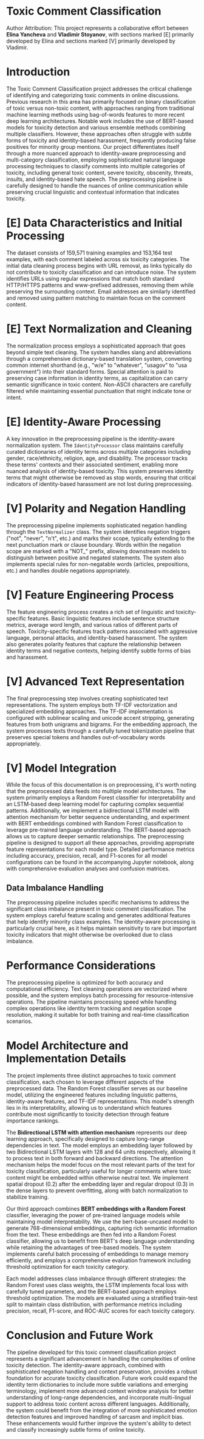 # Toxic Comment Classification

Author Attribution: This project represents a collaborative effort between **Elina Yancheva** and **Vladimir Stoyanov**, with sections marked [E] primarily developed by Elina and sections marked [V] primarily developed by Vladimir.

# Introduction

The Toxic Comment Classification project addresses the critical challenge of identifying and categorizing toxic comments in online discussions. Previous research in this area has primarily focused on binary classification of toxic versus non-toxic content, with approaches ranging from traditional machine learning methods using bag-of-words features to more recent deep learning architectures. Notable work includes the use of BERT-based models for toxicity detection and various ensemble methods combining multiple classifiers. However, these approaches often struggle with subtle forms of toxicity and identity-based harassment, frequently producing false positives for minority group mentions. Our project differentiates itself through a more nuanced approach to identity-aware preprocessing and multi-category classification, employing sophisticated natural language processing techniques to classify comments into multiple categories of toxicity, including general toxic content, severe toxicity, obscenity, threats, insults, and identity-based hate speech. The preprocessing pipeline is carefully designed to handle the nuances of online communication while preserving crucial linguistic and contextual information that indicates toxicity.

# [E] Data Characteristics and Initial Processing

The dataset consists of 159,571 training examples and 153,164 test examples, with each comment labeled across six toxicity categories. The initial data cleaning process begins with URL removal, as links typically do not contribute to toxicity classification and can introduce noise. The system identifies URLs using regular expressions that match both standard HTTP/HTTPS patterns and www-prefixed addresses, removing them while preserving the surrounding context. Email addresses are similarly identified and removed using pattern matching to maintain focus on the comment content.

# [E] Text Normalization and Cleaning

The normalization process employs a sophisticated approach that goes beyond simple text cleaning. The system handles slang and abbreviations through a comprehensive dictionary-based translation system, converting common internet shorthand (e.g., "w/e" to "whatever", "usagov" to "usa government") into their standard forms. Special attention is paid to preserving case information in identity terms, as capitalization can carry semantic significance in toxic content. Non-ASCII characters are carefully filtered while maintaining essential punctuation that might indicate tone or intent.

# [E] Identity-Aware Processing

A key innovation in the preprocessing pipeline is the identity-aware normalization system. The `IdentityProcessor` class maintains carefully curated dictionaries of identity terms across multiple categories including gender, race/ethnicity, religion, age, and disability. The processor tracks these terms' contexts and their associated sentiment, enabling more nuanced analysis of identity-based toxicity. This system preserves identity terms that might otherwise be removed as stop words, ensuring that critical indicators of identity-based harassment are not lost during preprocessing.

# [V] Polarity and Negation Handling

The preprocessing pipeline implements sophisticated negation handling through the `TextNormalizer` class. The system identifies negation triggers ("not", "never", "n't", etc.) and marks their scope, typically extending to the next punctuation mark or clause boundary. Words within the negation scope are marked with a "NOT_" prefix, allowing downstream models to distinguish between positive and negated statements. The system also implements special rules for non-negatable words (articles, prepositions, etc.) and handles double negations appropriately.

# [V] Feature Engineering Process

The feature engineering process creates a rich set of linguistic and toxicity-specific features. Basic linguistic features include sentence structure metrics, average word length, and various ratios of different parts of speech. Toxicity-specific features track patterns associated with aggressive language, personal attacks, and identity-based harassment. The system also generates polarity features that capture the relationship between identity terms and negative contexts, helping identify subtle forms of bias and harassment.

# [V] Advanced Text Representation

The final preprocessing step involves creating sophisticated text representations. The system employs both TF-IDF vectorization and specialized embedding approaches. The TF-IDF implementation is configured with sublinear scaling and unicode accent stripping, generating features from both unigrams and bigrams. For the embedding approach, the system processes texts through a carefully tuned tokenization pipeline that preserves special tokens and handles out-of-vocabulary words appropriately.

# [V] Model Integration

While the focus of this documentation is on preprocessing, it's worth noting that the preprocessed data feeds into multiple model architectures. The system primarily employs a Random Forest classifier for interpretability and an LSTM-based deep learning model for capturing complex sequential patterns. Additionally, we implement a bidirectional LSTM model with attention mechanism for better sequence understanding, and experiment with BERT embeddings combined with Random Forest classification to leverage pre-trained language understanding. The BERT-based approach allows us to capture deeper semantic relationships. The preprocessing pipeline is designed to support all these approaches, providing appropriate feature representations for each model type. Detailed performance metrics including accuracy, precision, recall, and F1-scores for all model configurations can be found in the accompanying Jupyter notebook, along with comprehensive evaluation analyses and confusion matrices.

## Data Imbalance Handling

The preprocessing pipeline includes specific mechanisms to address the significant class imbalance present in toxic comment classification. The system employs careful feature scaling and generates additional features that help identify minority class examples. The identity-aware processing is particularly crucial here, as it helps maintain sensitivity to rare but important toxicity indicators that might otherwise be overlooked due to class imbalance.

# Performance Considerations

The preprocessing pipeline is optimized for both accuracy and computational efficiency. Text cleaning operations are vectorized where possible, and the system employs batch processing for resource-intensive operations. The pipeline maintains processing speed while handling complex operations like identity term tracking and negation scope resolution, making it suitable for both training and real-time classification scenarios.

# Model Architecture and Implementation Details

The project implements three distinct approaches to toxic comment classification, each chosen to leverage different aspects of the preprocessed data. The Random Forest classifier serves as our baseline model, utilizing the engineered features including linguistic patterns, identity-aware features, and TF-IDF representations. This model's strength lies in its interpretability, allowing us to understand which features contribute most significantly to toxicity detection through feature importance rankings.

The **Bidirectional LSTM with attention mechanism** represents our deep learning approach, specifically designed to capture long-range dependencies in text. The model employs an embedding layer followed by two Bidirectional LSTM layers with 128 and 64 units respectively, allowing it to process text in both forward and backward directions. The attention mechanism helps the model focus on the most relevant parts of the text for toxicity classification, particularly useful for longer comments where toxic content might be embedded within otherwise neutral text. We implement spatial dropout (0.2) after the embedding layer and regular dropout (0.3) in the dense layers to prevent overfitting, along with batch normalization to stabilize training.

Our third approach combines **BERT embeddings with a Random Forest** classifier, leveraging the power of pre-trained language models while maintaining model interpretability. We use the bert-base-uncased model to generate 768-dimensional embeddings, capturing rich semantic information from the text. These embeddings are then fed into a Random Forest classifier, allowing us to benefit from BERT's deep language understanding while retaining the advantages of tree-based models. The system implements careful batch processing of embeddings to manage memory efficiently, and employs a comprehensive evaluation framework including threshold optimization for each toxicity category.

Each model addresses class imbalance through different strategies: the Random Forest uses class weights, the LSTM implements focal loss with carefully tuned parameters, and the BERT-based approach employs threshold optimization. The models are evaluated using a stratified train-test split to maintain class distribution, with performance metrics including precision, recall, F1-score, and ROC-AUC scores for each toxicity category.

# Conclusion and Future Work

The pipeline developed for this toxic comment classification project represents a significant advancement in handling the complexities of online toxicity detection. The identity-aware approach, combined with sophisticated negation handling and context preservation, provides a robust foundation for accurate toxicity classification. Future work could expand the identity term dictionaries to include more subtle variations and emerging terminology, implement more advanced context window analysis for better understanding of long-range dependencies, and incorporate multi-lingual support to address toxic content across different languages. Additionally, the system could benefit from the integration of more sophisticated emotion detection features and improved handling of sarcasm and implicit bias. These enhancements would further improve the system's ability to detect and classify increasingly subtle forms of online toxicity.